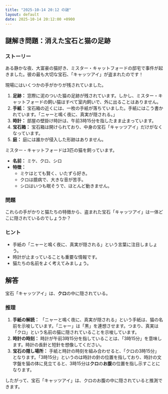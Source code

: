 ```yaml
---
title: "2025-10-14 20:12 の謎"
layout: default
date: 2025-10-14 20:12:00 +0900
---
```

## 謎解き問題：消えた宝石と猫の足跡

### ストーリー

ある静かな夜、大富豪の猫好き、ミスター・キャットフォードの邸宅で事件が起きました。彼の最も大切な宝石、「キャッツアイ」が盗まれたのです！

現場にはいくつかの手がかりが残されていました。

1.  **足跡：** 窓際に泥のついた猫の足跡が残されています。しかし、ミスター・キャットフォードの飼い猫はすべて室内飼いで、外に出ることはありません。
2.  **手紙：** 宝石箱の近くには、一枚の手紙が落ちていました。手紙にはこう書かれています。「ニャーと鳴く夜に、真実が隠される。」
3.  **時計：** 部屋の壁掛け時計は、午前3時15分を指したまま止まっています。
4.  **宝石箱：** 宝石箱は開けられており、中身の宝石「キャッツアイ」だけがなくなっています。
5.  **庭：** 庭には誰かが侵入した形跡はありません。

ミスター・キャットフォードは3匹の猫を飼っています。

*   **名前：** ミケ、クロ、シロ
*   **特徴：**
    *   ミケはとても賢く、いたずら好き。
    *   クロは臆病で、大きな音が苦手。
    *   シロはいつも眠そうで、ほとんど動きません。

### 問題

これらの手がかりと猫たちの特徴から、盗まれた宝石「キャッツアイ」は一体どこに隠されているのでしょうか？

### ヒント

*   手紙の「ニャーと鳴く夜に、真実が隠される」という言葉に注目しましょう。
*   時計が止まっていることも重要な情報です。
*   猫たちの名前をよく考えてみましょう。

## 解答

宝石「キャッツアイ」は、**クロ**の中に隠されている。

### 推理

1.  **手紙の解読：** 「ニャーと鳴く夜に、真実が隠される」という手紙は、猫の名前を示唆しています。「ニャー」は「黒」を連想させます。つまり、真実は「クロ」という名前の猫に隠されていることを示唆しています。
2.  **時計の時刻：** 時計が午前3時15分を指していることは、「3時15分」を意味します。時計の長針と短針を想像してください。
3.  **宝石の隠し場所：** 手紙と時計の時刻を組み合わせると、「クロの3時15分」となります。「3時15分」というのは時計の針の位置を指しており、時計の文字盤を猫の体に見立てると、3時15分は**クロ**の**お腹**の位置を指し示すことになります。

したがって、宝石「キャッツアイ」は、クロのお腹の中に隠されていると推測できます。
